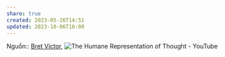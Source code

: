```yaml
---
share: true
created: 2023-05-26T14:51
updated: 2023-10-06T16:09
---
```

Nguồn:: [Bret Victor](../../%CE%9E%20Ngu%E1%BB%93n/M%C3%B4i%20tr%C6%B0%E1%BB%9Dng%20ngh%C4%A9,%20nh%E1%BA%ADn%20th%E1%BB%A9c%20t%C4%83ng%20c%C6%B0%E1%BB%9Dng/Bret%20Victor.md), ![The Humane Representation of Thought - YouTube](https://www.youtube.com/embed/agOdP2Bmieg)

